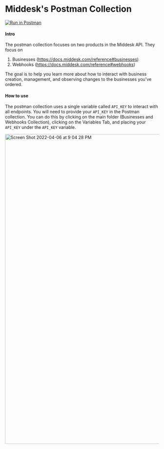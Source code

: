 
# Middesk's Postman Collection

[![Run in Postman](https://run.pstmn.io/button.svg)](https://app.getpostman.com/run-collection/17049420-cd3e58c4-4e7b-4940-b0ac-61bfd9b19bbd?action=collection%2Ffork&collection-url=entityId%3D17049420-cd3e58c4-4e7b-4940-b0ac-61bfd9b19bbd%26entityType%3Dcollection)

#### Intro

The postman collection focuses on two products in the Middesk API. They focus on 
1. Businesses (https://docs.middesk.com/reference#businesses)
2. Webhooks (https://docs.middesk.com/reference#webhooks) 

The goal is to help you learn more about how to interact with business creation, management, and observing changes to the businesses you’ve ordered.

#### How to use

The postman collection uses a single variable called `API_KEY` to interact with all endpoints. You will need to provide your `API_KEY` in the Postman collection. You can do this by clicking on the main folder (Businesses and Webhooks Collection), clicking on the Variables Tab, and placing your `API_KEY` under the `API_KEY` variable.

<img width="1012" alt="Screen Shot 2022-04-06 at 9 04 28 PM" src="https://user-images.githubusercontent.com/14060567/162117953-fff0a945-b26d-4377-b745-4545e95b8f30.png">

